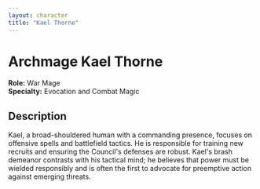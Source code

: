 ```yaml
---
layout: character
title: "Kael Thorne"
---
```


# Archmage Kael Thorne
**Role:** War Mage   
**Specialty:** Evocation and Combat Magic  
## Description
Kael, a broad-shouldered human with a commanding presence, focuses on offensive spells and battlefield tactics. He is responsible for training new recruits and ensuring the Council's defenses are robust. Kael's brash demeanor contrasts with his tactical mind; he believes that power must be wielded responsibly and is often the first to advocate for preemptive action against emerging threats.